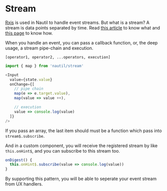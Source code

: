 # Stream

[Rxjs](https://github.com/ReactiveX/RxJS) is used in Nautil to handle event streams. But what is a stream? A stream is data points separated by time. Read [this article](https://javascript.tutorialhorizon.com/2017/04/28/rxjs-tutorial-getting-started-with-rxjs-and-streams/) to know what and [this page](https://rxjs.dev/guide/operators) to know how.

When you handle an event, you can pass a callback function, or, the deep usage, a stream pipe-chain and execution.

```
[operator1, operator2, ...operators, execution]
```

```js
import { map } from 'nautil/stream'

<Input
  value={state.value}
  onChange={[
    // pipe chain
    map(e => e.target.value),
    map(value => value ++),

    // execution
    value => console.log(value)
  ]}
/>
```

If you pass an array, the last item should must be a function which pass into `stream$.subscribe`.

And in a custom component, you will receive the registered stream by like `this.onHint$`, and you can subscribe to this stream too.

```js
onDigest() {
  this.onHint$.subscribe(value => console.log(value))
}
```

By supporting this pattern, you will be able to seperate your event stream from UX handlers.
